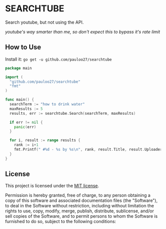 # SEARCHTUBE

Search youtube, but not using the API.

_youtube's way smarter than me, so don't expect this to bypass it's rate limit_

## How to Use


Install it: `go get -u github.com/pauloo27/searchtube`

```go
package main

import (
  "github.com/pauloo27/searchtube"
  "fmt"
)

func main() {
  searchTerm := "how to drink water"
  maxResults := 5
  results, err := searchtube.Search(searchTerm, maxResults)

  if err != nil {
    panic(err)
  }

  for i, result := range results {
    rank := i+1
    fmt.Printf(" #%d - %s by %s\n", rank, result.Title, result.Uploader)
  }
}
```

## License

This project is licensed under the [MIT license](./LICENSE).

Permission is hereby granted, free of charge, to any person obtaining a copy
of this software and associated documentation files (the "Software"), to deal
in the Software without restriction, including without limitation the rights
to use, copy, modify, merge, publish, distribute, sublicense, and/or sell
copies of the Software, and to permit persons to whom the Software is
furnished to do so, subject to the following conditions:
